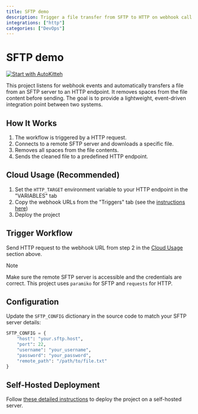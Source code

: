 ```yaml
---
title: SFTP demo
description: Trigger a file transfer from SFTP to HTTP on webhook call
integrations: ["http"]
categories: ["DevOps"]
---
```


# SFTP demo

[![Start with AutoKitteh](https://autokitteh.com/assets/autokitteh-badge.svg)](https://app.autokitteh.cloud/template?name=devops/sftp)

This project listens for webhook events and automatically transfers a file from an SFTP server to an HTTP endpoint. It removes spaces from the file content before sending. The goal is to provide a lightweight, event-driven integration point between two systems.

## How It Works

1. The workflow is triggered by a HTTP request.
2. Connects to a remote SFTP server and downloads a specific file.
3. Removes all spaces from the file contents.
4. Sends the cleaned file to a predefined HTTP endpoint.

## Cloud Usage (Recommended)

1. Set the `HTTP_TARGET` environment variable to your HTTP endpoint in the "VARIABLES" tab
2. Copy the webhook URLs from the "Triggers" tab (see the [instructions here](https://docs.autokitteh.com/get_started/deployment#webhook-urls))
3. Deploy the project

## Trigger Workflow

Send HTTP request to the webhook URL from step 2 in the [Cloud Usage](#cloud-usage) section above.

> [!NOTE]
> Make sure the remote SFTP server is accessible and the credentials are correct. This project uses `paramiko` for SFTP and `requests` for HTTP.

## Configuration

Update the `SFTP_CONFIG` dictionary in the source code to match your SFTP server details:

```python
SFTP_CONFIG = {
    "host": "your.sftp.host",
    "port": 22,
    "username": "your_username",
    "password": "your_password",
    "remote_path": "/path/to/file.txt"
}
```

## Self-Hosted Deployment

Follow [these detailed instructions](https://docs.autokitteh.com/get_started/deployment) to deploy the project on a self-hosted server.
